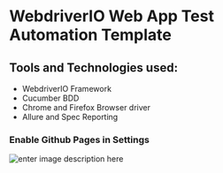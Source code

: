 # WebdriverIO Web App Test Automation Template

## Tools and Technologies used:
 - WebdriverIO Framework
 - Cucumber BDD 
 - Chrome and Firefox Browser driver
 - Allure and Spec Reporting

### Enable Github Pages in Settings
![enter image description here](https://user-images.githubusercontent.com/30226346/193997448-65847522-e700-486e-8319-ccadb6c0d405.png)